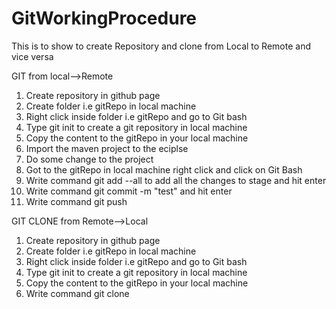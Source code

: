 # GitWorkingProcedure
This is to show to create Repository and clone from Local to Remote and vice versa

GIT from local-->Remote
1. Create repository in github page
2. Create folder i.e gitRepo in local machine
3. Right click inside folder i.e gitRepo and go to Git bash
4. Type git init to create a git repository in local machine
5. Copy the content to the gitRepo in your local machine
6. Import the maven project to the eciplse
7. Do some change to the project
8. Got to the gitRepo in local machine right click and click on Git Bash
7. Write command git add --all to add all the changes to stage and hit enter
8. Write command git commit -m "test" and hit enter
9. Write command git push <git repository url in git hub page>

GIT CLONE from Remote-->Local
1. Create repository in github page
2. Create folder i.e gitRepo in local machine
3. Right click inside folder i.e gitRepo and go to Git bash
4. Type git init to create a git repository in local machine
5. Copy the content to the gitRepo in your local machine
6. Write command git clone <git repository url in git hub page>
